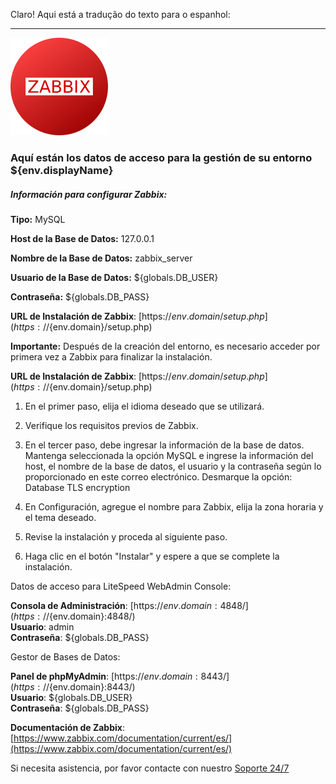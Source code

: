 Claro! Aqui está a tradução do texto para o espanhol:

---

![Zabbix](https://raw.githubusercontent.com/jeversonmiotti/Jelastic-Zabbix-Server/master/images/zabbix.png)
  
### Aquí están los datos de acceso para la gestión de su entorno ${env.displayName}
  
##### Información para configurar Zabbix:

**Tipo:** MySQL

**Host de la Base de Datos:** 127.0.0.1

**Nombre de la Base de Datos:** zabbix_server

**Usuario de la Base de Datos:** ${globals.DB_USER}

**Contraseña:** ${globals.DB_PASS}

**URL de Instalación de Zabbix**: [https://${env.domain}/setup.php](https://${env.domain}/setup.php)

**Importante:** Después de la creación del entorno, es necesario acceder por primera vez a Zabbix para finalizar la instalación.

**URL de Instalación de Zabbix**: [https://${env.domain}/setup.php](https://${env.domain}/setup.php)

1. En el primer paso, elija el idioma deseado que se utilizará.

2. Verifique los requisitos previos de Zabbix.

3. En el tercer paso, debe ingresar la información de la base de datos. Mantenga seleccionada la opción MySQL e ingrese la información del host, el nombre de la base de datos, el usuario y la contraseña según lo proporcionado en este correo electrónico. Desmarque la opción: Database TLS encryption

4. En Configuración, agregue el nombre para Zabbix, elija la zona horaria y el tema deseado.

5. Revise la instalación y proceda al siguiente paso.

6. Haga clic en el botón "Instalar" y espere a que se complete la instalación.

Datos de acceso para LiteSpeed WebAdmin Console:

**Consola de Administración**: [https://${env.domain}:4848/](https://${env.domain}:4848/)  
**Usuario**: admin  
**Contraseña**: ${globals.DB_PASS}

Gestor de Bases de Datos:

**Panel de phpMyAdmin**: [https://${env.domain}:8443/](https://${env.domain}:8443/)  
**Usuario**: ${globals.DB_USER}  
**Contraseña**: ${globals.DB_PASS}

**Documentación de Zabbix**: [https://www.zabbix.com/documentation/current/es/](https://www.zabbix.com/documentation/current/es/)

Si necesita asistencia, por favor contacte con nuestro [Soporte 24/7](https://api.whatsapp.com/message/2HGCCPU36CDMA1?autoload=1&app_absent=0)